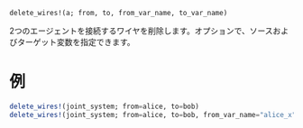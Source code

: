 ```
delete_wires!(a; from, to, from_var_name, to_var_name)
```

2つのエージェントを接続するワイヤを削除します。オプションで、ソースおよびターゲット変数を指定できます。

# 例

```julia
delete_wires!(joint_system; from=alice, to=bob)
delete_wires!(joint_system; from=alice, to=bob, from_var_name="alice_x", to_var_name="bob_x")
```
